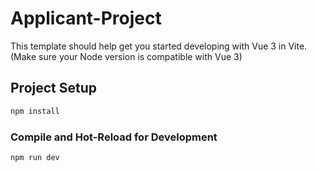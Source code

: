 # Applicant-Project

This template should help get you started developing with Vue 3 in Vite.
(Make sure your Node version is compatible with Vue 3)

## Project Setup

```sh
npm install
```

### Compile and Hot-Reload for Development

```sh
npm run dev
```

